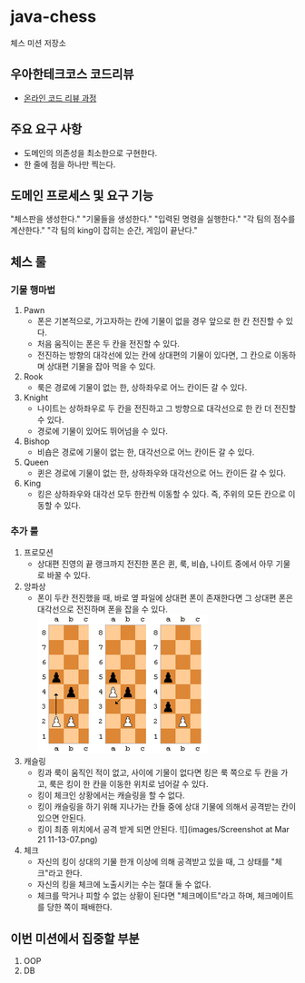 # java-chess

체스 미션 저장소

## 우아한테크코스 코드리뷰

- [온라인 코드 리뷰 과정](https://github.com/woowacourse/woowacourse-docs/blob/master/maincourse/README.md)

## 주요 요구 사항
- 도메인의 의존성을 최소한으로 구현한다.
- 한 줄에 점을 하나만 찍는다.

## 도메인 프로세스 및 요구 기능
"체스판을 생성한다."
"기물들을 생성한다."
"입력된 명령을 실행한다."
"각 팀의 점수를 계산한다."
"각 팀의 king이 잡히는 순간, 게임이 끝난다."

## 체스 룰
### 기물 행마법
1. Pawn
   - 폰은 기본적으로, 가고자하는 칸에 기물이 없을 경우 앞으로 한 칸 전진할 수 있다.
   - 처음 움직이는 폰은 두 칸을 전진할 수 있다.
   - 전진하는 방향의 대각선에 있는 칸에 상대편의 기물이 있다면, 그 칸으로 이동하며 상대편 기물을 잡아 먹을 수 있다.
2. Rook
   - 룩은 경로에 기물이 없는 한, 상하좌우로 어느 칸이든 갈 수 있다. 
3. Knight
   - 나이트는 상하좌우로 두 칸을 전진하고 그 방향으로 대각선으로 한 칸 더 전진할 수 있다.
   - 경로에 기물이 있어도 뛰어넘을 수 있다.
4. Bishop
   - 비숍은 경로에 기물이 없는 한, 대각선으로 어느 칸이든 갈 수 있다.
5. Queen
   - 퀸은 경로에 기물이 없는 한, 상하좌우와 대각선으로 어느 칸이든 갈 수 있다.
6. King
   - 킹은 상하좌우와 대각선 모두 한칸씩 이동할 수 있다. 즉, 주위의 모든 칸으로 이동할 수 있다.

### 추가 룰
1. 프로모션
   - 상대편 진영의 끝 랭크까지 전진한 폰은 퀸, 룩, 비숍, 나이트 중에서 아무 기물로 바꿀 수 있다.
2. 앙파상
   - 폰이 두칸 전진했을 때, 바로 옆 파일에 상대편 폰이 존재한다면 그 상대편 폰은 대각선으로 전진하며 폰을 잡을 수 있다.
   ![](images/img.png)
3. 캐슬링
   - 킹과 룩이 움직인 적이 없고, 사이에 기물이 없다면 킹은 룩 쪽으로 두 칸을 가고, 룩은 킹이 한 칸을 이동한 위치로 넘어갈 수 있다.
   - 킹이 체크인 상황에서는 캐슬링을 할 수 없다.
   - 킹이 캐슬링을 하기 위해 지나가는 칸들 중에 상대 기물에 의해서 공격받는 칸이 있으면 안된다.
   - 킹이 최종 위치에서 공격 받게 되면 안된다.
![](images/Screenshot at Mar 21 11-13-07.png)
4. 체크
   - 자신의 킹이 상대의 기물 한개 이상에 의해 공격받고 있을 때, 그 상태를 "체크"라고 한다.
   - 자신의 킹을 체크에 노출시키는 수는 절대 둘 수 없다.
   - 체크를 막거나 피할 수 없는 상황이 된다면 "체크메이트"라고 하며, 체크메이트를 당한 쪽이 패배한다.

## 이번 미션에서 집중할 부분
1. OOP
2. DB

